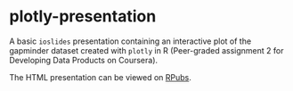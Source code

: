 # plotly-presentation
A basic `ioslides` presentation containing an interactive plot of the gapminder dataset created with `plotly` in R (Peer-graded assignment 2 for Developing Data Products on Coursera).

The HTML presentation can be viewed on [RPubs](https://rpubs.com/cclaypool/407942).
